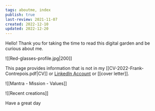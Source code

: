 ```yaml
---
tags: aboutme, index
publish: true
last-review: 2021-11-07
created: 2022-12-10
updated: 2022-12-20
---
```


Hello! Thank you for taking the time to read this digital garden and be curious about me. 

![[Red-glasses-profile.jpg|200]]

This page provides information that is not in my [[CV-2022-Frank-Contrepois.pdf|CV]] or [LinkedIn Account](https://linkedin.com/in/frankcontrepois) or [[cover letter]].

![[Mantra - Mission - Values]]

![[Recent creations]]

Have a great day